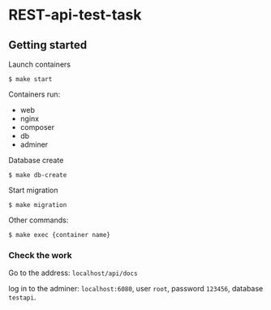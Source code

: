 # REST-api-test-task

## Getting started


Launch containers

```
$ make start
```

Containers run:

- web
- nginx
- composer
- db
- adminer


Database create

```
$ make db-create
```

Start migration

```
$ make migration
```

Other commands:

```
$ make exec {container name}
```
### Check the work

Go to the address: `localhost/api/docs`

log in to the adminer: `localhost:6080`, user `root`, password `123456`, database `testapi`.

